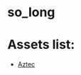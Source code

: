 # so_long

# Assets list:

* [Aztec](https://sevarihk.itch.io/aztec-asset-pack/download/eyJleHBpcmVzIjoxNzEyNjA1NTY5LCJpZCI6NzM0Mzc3fQ%3d%3d.kWsCP0e6KEyAsSAjtTSNCZ%2b3%2bIM%3d)